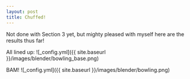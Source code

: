 ```yaml
---
layout: post
title: Chuffed!
---
```


Not done with Section 3 yet, but mighty pleased with myself here are the results thus far!

All lined up:
![_config.yml]({{ site.baseurl }}/images/blender/bowling_base.png)

BAM!
![_config.yml]({{ site.baseurl }}/images/blender/bowling.png)
